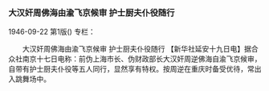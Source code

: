 ### 大汉奸周佛海由渝飞京候审  护士厨夫仆役随行

1946-09-22
第1版()
专栏：

　　大汉奸周佛海由渝飞京候审
    护士厨夫仆役随行
    【新华社延安十九日电】据合众社南京十七日电称：前伪上海市长、伪财政部长大汉奸周逆佛海自渝飞京候审，自带有护士厨夫仆役等五人同行，显然享有特权。按周逆在重庆时备受优待，常出入跳舞场中。
